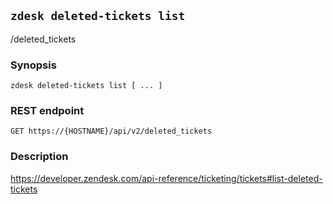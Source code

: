 ## `zdesk deleted-tickets list`

/deleted_tickets

### Synopsis

    zdesk deleted-tickets list [ ... ]

### REST endpoint

    GET https://{HOSTNAME}/api/v2/deleted_tickets

### Description

https://developer.zendesk.com/api-reference/ticketing/tickets#list-deleted-tickets


